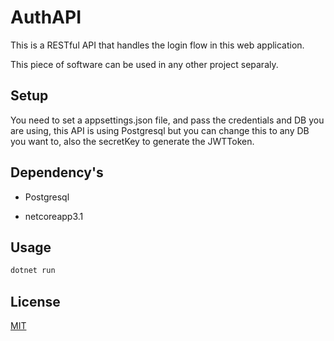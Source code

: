 # AuthAPI

This is a RESTful API that handles the login flow in this web application.

This piece of software can be used in any other project separaly.

## Setup

You need to set a appsettings.json file, and pass the credentials and DB you are using, this API is using Postgresql but you can change this to any DB you want to, also the secretKey to generate the JWTToken.

## Dependency's

* Postgresql

* netcoreapp3.1

## Usage

```Bash 
dotnet run
```

## License
[MIT](https://choosealicense.com/licenses/mit/)